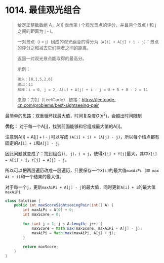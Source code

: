 # 1014. 最佳观光组合

> 给定正整数数组 A，A[i] 表示第 i 个观光景点的评分，并且两个景点 i 和 j 之间的距离为 j - i。
>
> 一对景点（i < j）组成的观光组合的得分为`（A[i] + A[j] + i - j）`：景点的评分之和减去它们两者之间的距离。
>
> 返回一对观光景点能取得的最高分。
>
>  
>
> 示例：
>
> ```
> 输入：[8,1,5,2,6]
> 输出：11
> 解释：i = 0, j = 2, A[i] + A[j] + i - j = 8 + 5 + 0 - 2 = 11
> ```
>
> 来源：力扣（LeetCode）
> 链接：https://leetcode-cn.com/problems/best-sightseeing-pair



最简单的思路：双重循环找最大值，时间复杂度$O(n^2)$，会超出时间限制



**优化：**
对于每一个A[j]，找到前面能够和它组成最大值的A[i]。

注意到A[i] + A[j] + i - j 可以写成 `(A[i] + i) + (A[j] - j)`，所以每个结点都有固定的`A[i] + i`和`A[j] - j`。

因此问题就变成了：找到组合`(i, j)，i < j`，使得`X[i] + Y[j]`最大，其中`X[i] = A[i] + i`，`Y[j] = A[j] - j`。

所以可以把两层遍历改成一层遍历，只要保存一个`X[i]`的最大值`maxAiPi (即 max Ai + i)`和一个结果的最大值。

对于每一个`j`，更新`maxAiPi + A[j] - j`的最大值，同时更新`A[i] + i`的最大值`maxAiPi`

```java
class Solution {
    public int maxScoreSightseeingPair(int[] A) {
        int maxAiPi = A[0] + 0;
        int maxScore = 0;
        
        for (int j = 1; j < A.length; j++) {
            maxScore = Math.max(maxScore, maxAiPi + A[j] - j);
            maxAiPi = Math.max(maxAiPi, A[j] + j);
        }
        
        return maxScore;
    }
}
```

